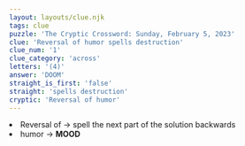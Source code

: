```yaml
---
layout: layouts/clue.njk
tags: clue
puzzle: 'The Cryptic Crossword: Sunday, February 5, 2023'
clue: 'Reversal of humor spells destruction'
clue_num: '1'
clue_category: 'across'
letters: '(4)'
answer: 'DOOM'
straight_is_first: 'false'
straight: 'spells destruction'
cryptic: 'Reversal of humor'
---
```

<li>Reversal of → spell the next part of the solution backwards</li>
<li>humor → <b>MOOD</b></li>